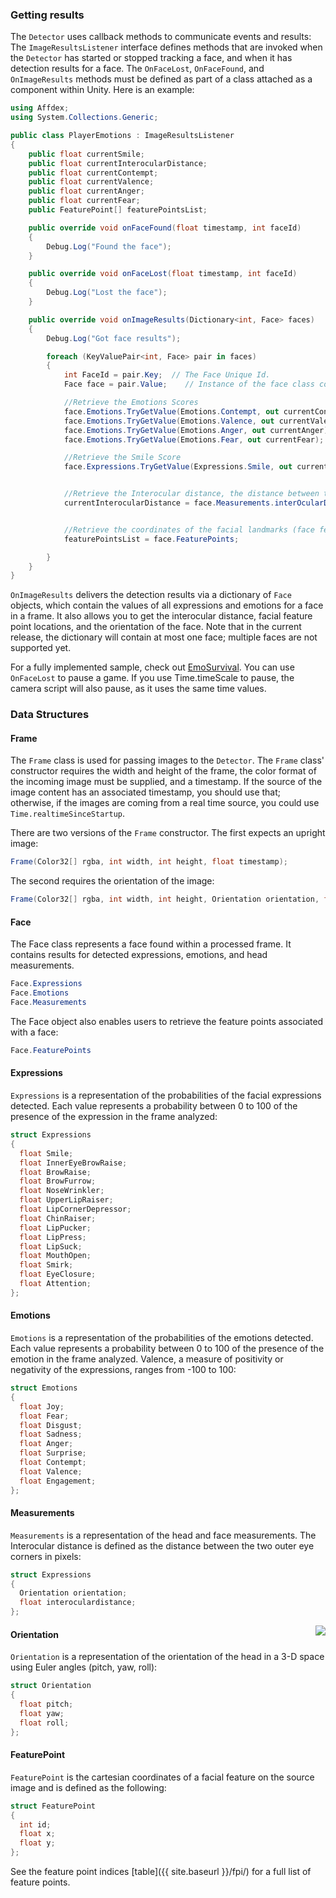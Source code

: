 ### Getting results

The <code>Detector</code> uses callback methods to communicate events and results:
The <code>ImageResultsListener</code> interface defines methods that are invoked when the <code>Detector</code> has started or stopped tracking a face, and when it has detection results for a face. The <code>OnFaceLost</code>, <code>OnFaceFound</code>, and <code>OnImageResults</code> methods must be defined as part of a class attached as a component within Unity.  Here is an example:

```csharp
using Affdex;
using System.Collections.Generic;

public class PlayerEmotions : ImageResultsListener
{
    public float currentSmile;
    public float currentInterocularDistance;
    public float currentContempt;
    public float currentValence;
    public float currentAnger;
    public float currentFear;
    public FeaturePoint[] featurePointsList;

    public override void onFaceFound(float timestamp, int faceId)
    {
        Debug.Log("Found the face");
    }

    public override void onFaceLost(float timestamp, int faceId)
    {
        Debug.Log("Lost the face");
    }

    public override void onImageResults(Dictionary<int, Face> faces)
    {
        Debug.Log("Got face results");

        foreach (KeyValuePair<int, Face> pair in faces)
        {
            int FaceId = pair.Key;  // The Face Unique Id.
            Face face = pair.Value;    // Instance of the face class containing emotions, and facial expression values.

            //Retrieve the Emotions Scores
            face.Emotions.TryGetValue(Emotions.Contempt, out currentContempt);
            face.Emotions.TryGetValue(Emotions.Valence, out currentValence);
            face.Emotions.TryGetValue(Emotions.Anger, out currentAnger);
            face.Emotions.TryGetValue(Emotions.Fear, out currentFear);

            //Retrieve the Smile Score
            face.Expressions.TryGetValue(Expressions.Smile, out currentSmile);


            //Retrieve the Interocular distance, the distance between two outer eye corners.
            currentInterocularDistance = face.Measurements.interOcularDistance;


            //Retrieve the coordinates of the facial landmarks (face feature points)
            featurePointsList = face.FeaturePoints;

        }
    }
}
```

<code>OnImageResults</code> delivers the detection results via a dictionary of <code>Face</code> objects, which contain the values of all expressions and emotions for a face in a frame.  It also allows you to get the interocular distance, facial feature point locations, and the orientation of the face.  Note that in the current release, the dictionary will contain at most one face; multiple faces are not supported yet.

For a fully implemented sample, check out [EmoSurvival](https://github.com/Affectiva/EmoSurvival/blob/master/Assets/Scripts/Player/PlayerEmotions.cs).  You can use <code>OnFaceLost</code> to pause a game.  If you use Time.timeScale to pause, the camera script will also pause, as it uses the same time values.


### Data Structures

#### Frame

The <code>Frame</code> class is used for passing images to the <code>Detector</code>. The <code>Frame</code> class' constructor requires the width and height of the frame, the color format of the incoming image must be supplied, and a timestamp.  If the source of the image content has an associated timestamp, you should use that; otherwise, if the images are coming from a real time source, you could use <code>Time.realtimeSinceStartup</code>.

There are two versions of the <code>Frame</code> constructor.  The first expects an upright image:

```csharp
Frame(Color32[] rgba, int width, int height, float timestamp);
```

The second requires the orientation of the image:

```csharp
Frame(Color32[] rgba, int width, int height, Orientation orientation, float timestamp);
```

#### Face

The Face class represents a face found within a processed frame. It contains results for detected expressions, emotions, and head measurements.

```csharp
Face.Expressions
Face.Emotions
Face.Measurements
```

The Face object also enables users to retrieve the feature points associated with a face:

```csharp
Face.FeaturePoints
```

#### Expressions

<code>Expressions</code> is a representation of the probabilities of the facial expressions detected. Each value represents a probability between 0 to 100 of the presence of the expression in the frame analyzed:

```csharp
struct Expressions
{
  float Smile;
  float InnerEyeBrowRaise;
  float BrowRaise;
  float BrowFurrow;
  float NoseWrinkler;
  float UpperLipRaiser;
  float LipCornerDepressor;
  float ChinRaiser;
  float LipPucker;
  float LipPress;
  float LipSuck;
  float MouthOpen;
  float Smirk;
  float EyeClosure;
  float Attention;
};
```

#### Emotions

<code>Emotions</code> is a representation of the probabilities of the emotions detected. Each value represents a probability between 0 to 100 of the presence of the emotion in the frame analyzed. Valence, a measure of positivity or negativity of the expressions, ranges from -100 to 100:

```csharp
struct Emotions
{
  float Joy;
  float Fear;
  float Disgust;
  float Sadness;
  float Anger;
  float Surprise;
  float Contempt;
  float Valence;
  float Engagement;
};
```

#### Measurements

<code>Measurements</code> is a representation of the head and face measurements. The Interocular distance is defined as the distance between the two outer eye corners in pixels:

```csharp
struct Expressions
{
  Orientation orientation;
  float interoculardistance;
};
```
<img src="../images/graphic3.png" align=right>

#### Orientation

<code>Orientation</code> is a representation of the orientation of the head in a 3-D space using Euler angles (pitch, yaw, roll):

```csharp
struct Orientation
{
  float pitch;
  float yaw;
  float roll;
};
```

#### FeaturePoint

<code>FeaturePoint</code> is the cartesian coordinates of a facial feature on the source image and is defined as the following:

```csharp
struct FeaturePoint
{
  int id;
  float x;
  float y;
};
```

See the feature point indices [table]({{ site.baseurl }}/fpi/) for a full list of feature points.